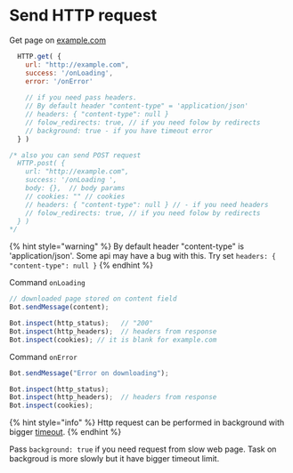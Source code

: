 # Send HTTP request

Get page on [example.com](http://example.com)

```javascript
  HTTP.get( {
    url: "http://example.com",
    success: '/onLoading',
    error: '/onError'
    
    // if you need pass headers.
    // By default header "content-type" = 'application/json'
    // headers: { "content-type": null }
    // folow_redirects: true, // if you need folow by redirects
    // background: true - if you have timeout error
  } )

/* also you can send POST request
  HTTP.post( {
    url: "http://example.com",
    success: '/onLoading ',
    body: {},  // body params
    // cookies: "" // cookies
    // headers: { "content-type": null } // - if you need headers
    // folow_redirects: true, // if you need folow by redirects
  } )
*/
```

{% hint style="warning" %}
By default header "content-type" is 'application/json'. Some api may have a bug with this. Try set `headers: { "content-type": null }`
{% endhint %}

Command `onLoading`

```javascript
// downloaded page stored on content field
Bot.sendMessage(content);

Bot.inspect(http_status);   // "200"
Bot.inspect(http_headers);  // headers from response
Bot.inspect(cookies); // it is blank for example.com
```

Command `onError`

```javascript
Bot.sendMessage("Error on downloading");

Bot.inspect(http_status);
Bot.inspect(http_headers);  // headers from response
Bot.inspect(cookies);
```

{% hint style="info" %}
Http request can be performed in background with bigger [timeout](../limitations.md).
{% endhint %}

Pass `background: true` if you need request from slow web page. Task on backgroud is more slowly but it have bigger timeout limit.



